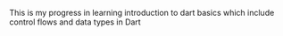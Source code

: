 This is my progress in learning introduction to dart basics which include control flows and data types in Dart
